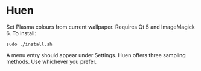 # Huen
Set Plasma colours from current wallpaper. Requires Qt 5 and ImageMagick 6.
To install:

``` 
sudo ./install.sh
```

A menu entry should appear under Settings. Huen offers three sampling methods. Use whichever you prefer.
